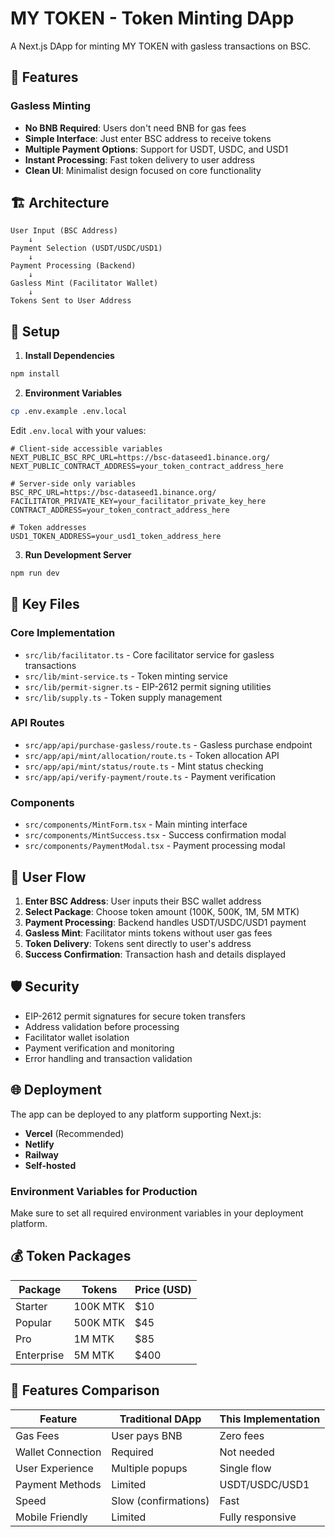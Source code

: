 # MY TOKEN - Token Minting DApp

A Next.js DApp for minting MY TOKEN with gasless transactions on BSC.

## 🚀 Features

### Gasless Minting

- **No BNB Required**: Users don't need BNB for gas fees
- **Simple Interface**: Just enter BSC address to receive tokens
- **Multiple Payment Options**: Support for USDT, USDC, and USD1
- **Instant Processing**: Fast token delivery to user address
- **Clean UI**: Minimalist design focused on core functionality

## 🏗️ Architecture

```
User Input (BSC Address)
    ↓
Payment Selection (USDT/USDC/USD1)
    ↓
Payment Processing (Backend)
    ↓
Gasless Mint (Facilitator Wallet)
    ↓
Tokens Sent to User Address
```

## 🔧 Setup

1. **Install Dependencies**

```bash
npm install
```

2. **Environment Variables**

```bash
cp .env.example .env.local
```

Edit `.env.local` with your values:

```env
# Client-side accessible variables
NEXT_PUBLIC_BSC_RPC_URL=https://bsc-dataseed1.binance.org/
NEXT_PUBLIC_CONTRACT_ADDRESS=your_token_contract_address_here

# Server-side only variables
BSC_RPC_URL=https://bsc-dataseed1.binance.org/
FACILITATOR_PRIVATE_KEY=your_facilitator_private_key_here
CONTRACT_ADDRESS=your_token_contract_address_here

# Token addresses
USD1_TOKEN_ADDRESS=your_usd1_token_address_here
```

3. **Run Development Server**

```bash
npm run dev
```

## 📁 Key Files

### Core Implementation

- `src/lib/facilitator.ts` - Core facilitator service for gasless transactions
- `src/lib/mint-service.ts` - Token minting service
- `src/lib/permit-signer.ts` - EIP-2612 permit signing utilities
- `src/lib/supply.ts` - Token supply management

### API Routes

- `src/app/api/purchase-gasless/route.ts` - Gasless purchase endpoint
- `src/app/api/mint/allocation/route.ts` - Token allocation API
- `src/app/api/mint/status/route.ts` - Mint status checking
- `src/app/api/verify-payment/route.ts` - Payment verification

### Components

- `src/components/MintForm.tsx` - Main minting interface
- `src/components/MintSuccess.tsx` - Success confirmation modal
- `src/components/PaymentModal.tsx` - Payment processing modal

## 🔄 User Flow

1. **Enter BSC Address**: User inputs their BSC wallet address
2. **Select Package**: Choose token amount (100K, 500K, 1M, 5M MTK)
3. **Payment Processing**: Backend handles USDT/USDC/USD1 payment
4. **Gasless Mint**: Facilitator mints tokens without user gas fees
5. **Token Delivery**: Tokens sent directly to user's address
6. **Success Confirmation**: Transaction hash and details displayed

## 🛡️ Security

- EIP-2612 permit signatures for secure token transfers
- Address validation before processing
- Facilitator wallet isolation
- Payment verification and monitoring
- Error handling and transaction validation

## 🌐 Deployment

The app can be deployed to any platform supporting Next.js:

- **Vercel** (Recommended)
- **Netlify**
- **Railway**
- **Self-hosted**

### Environment Variables for Production

Make sure to set all required environment variables in your deployment platform.

## 💰 Token Packages

| Package    | Tokens   | Price (USD) |
| ---------- | -------- | ----------- |
| Starter    | 100K MTK | $10         |
| Popular    | 500K MTK | $45         |
| Pro        | 1M MTK   | $85         |
| Enterprise | 5M MTK   | $400        |

## 🔗 Features Comparison

| Feature           | Traditional DApp     | This Implementation |
| ----------------- | -------------------- | ------------------- |
| Gas Fees          | User pays BNB        | Zero fees           |
| Wallet Connection | Required             | Not needed          |
| User Experience   | Multiple popups      | Single flow         |
| Payment Methods   | Limited              | USDT/USDC/USD1      |
| Speed             | Slow (confirmations) | Fast                |
| Mobile Friendly   | Limited              | Fully responsive    |

